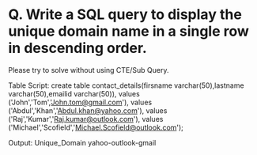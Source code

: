 # Q. Write a SQL query to display the unique domain name in a single row in descending order.

Please try to solve without using CTE/Sub Query.

Table Script:
create table contact_details(firsname varchar(50),lastname varchar(50),emailid varchar(50)),
values ('John','Tom','John.tom@gmail.com'),
values ('Abdul','Khan','Abdul.khan@yahoo.com'),
values ('Raj','Kumar','Raj.kumar@outlook.com'),
values ('Michael','Scofield','Michael.Scofield@outlook.com');

Output:
Unique_Domain
yahoo-outlook-gmail
